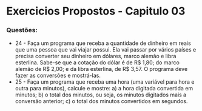 # Exercicios Propostos - Capitulo 03

### Questões:

*  24 - Faça um programa que receba a quantidade de dinheiro em reais que uma pessoa que vai viajar possui. Ela vai passar por vários países e precisa converter seu dinheiro em dólares, marco alemão e libra esterlina. Sabe-se que a cotação do dólar é de R$ 1,80; do marco alemão de R$ 2,00; e da libra esterlina, de R$ 3,57. O programa deve fazer as conversões e mostrá-las.
*  25 - Faça um programa que receba uma hora (uma variável para hora e outra para minutos), calcule e
  mostre:
  a) a hora digitada convertida em minutos;
  b) o total dos minutos, ou seja, os minutos digitados mais a conversão anterior;
  c) o total dos minutos convertidos em segundos.

